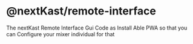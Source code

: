 # @nextKast/remote-interface
The nextKast Remote Interface Gui Code as Install Able PWA so that you can Configure your mixer individual for that
